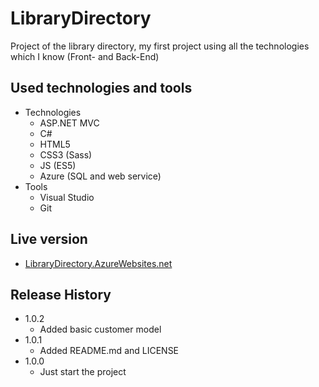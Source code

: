 # LibraryDirectory
Project of the library directory, my first project using all the technologies which I know (Front- and Back-End)


## Used technologies and tools

* Technologies
    * ASP.NET MVC
    * C#
    * HTML5
    * CSS3 (Sass)
    * JS (ES5)
    * Azure (SQL and web service)
* Tools
    * Visual Studio
    * Git


## Live version

* [LibraryDirectory.AzureWebsites.net](http://librarydirectory.azurewebsites.net/)
    
    
## Release History

* 1.0.2
    * Added basic customer model
* 1.0.1
    * Added README.md and LICENSE
* 1.0.0
    * Just start the project
